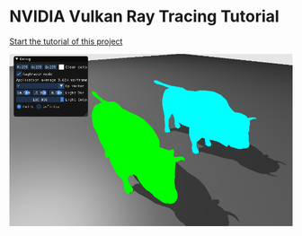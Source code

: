 ﻿# NVIDIA Vulkan Ray Tracing Tutorial

[Start the tutorial of this project](https://nvpro-samples.github.io/vk_raytracing_tutorial/vkrt_tuto_manyhits.md.htm)

![](../docs/Images/manyhits.png)